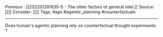 Previous : [[202201281635-5 - The other factors of general intel.]] 
Source: [[]]
Consider: [[]]
Tags: #aps #agentic_planning #counterfactuals 
______________

Does human's agentic planning rely on counterfactual thought experiments ?
